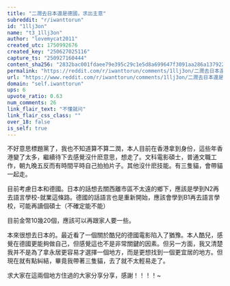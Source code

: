 ```yaml
---
title: "二潤去日本還是德國，求出主意"
subreddit: "r/iwanttorun"
id: "1llj3on"
name: "t3_1llj3on"
author: "lovemycat2011"
created_utc: 1750992676
created_key: "250627025116"
capture_ts: "250927160444"
content_sha256: "2832bac001fdaee79e395c29c1e5d8a699647f3091aa286a1379222be349e9d6"
permalink: "https://reddit.com/r/iwanttorun/comments/1llj3on/二潤去日本還是德國求出主意/"
url: "https://www.reddit.com/r/iwanttorun/comments/1llj3on/二潤去日本還是德國求出主意/"
domain: "self.iwanttorun"
ups: 6
upvote_ratio: 0.63
num_comments: 26
link_flair_text: "不懂就问"
link_flair_css_class: ""
over_18: false
is_self: true
---
```


不好意思標題黨了，我也不知道算不算二潤，本人目前在香港拿到身份，這些年香港變了太多，繼續待下去感覺沒什麽意思，想走了。文科電影碩士，普通文職工作，朝九晚五反而有時間平時自己拍拍片子。其他沒什麽技能。有三隻貓，會帶貓一起走。

目前考慮日本和德國。日本的話想去關西離市區不太遠的鄉下，應該是學到N2再去語言學校-就業這條路。德國的話語言也是重新開始，應該會學到B1再去語言學校，可能再讀個碩士（不確定能不能）

目前金幣10幾20個，應該可以再跟家人要一些。

本來很想去日本的。最近看了一個關於酷兒的德國電影陷入了猶豫。本人酷兒，感覺在德國更能夠做自己，但感覺這也不是非常關鍵的因素。但另一方面，我又清楚我并不是為了拿永居更容易才選擇一個地方，而是更想找到一個更宜居的地方。但現在就有點糾結，畢竟我帶著三隻貓，去了就不太輕易走了。

求大家在這兩個地方住過的大家分享分享，感謝！！！！~

